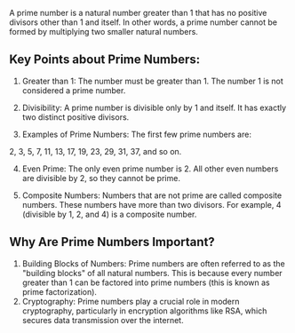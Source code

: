 A prime number is a natural number greater than 1 that has no positive divisors other than 1 and itself. In other words, a prime number cannot be formed by multiplying two smaller natural numbers.

## Key Points about Prime Numbers:

1. Greater than 1: The number must be greater than 1. The number 1 is not considered a prime number.

2. Divisibility: A prime number is divisible only by 1 and itself. It has exactly two distinct positive divisors.

3. Examples of Prime Numbers: The first few prime numbers are:

2, 3, 5, 7, 11, 13, 17, 19, 23, 29, 31, 37, and so on.

4. Even Prime: The only even prime number is 2. All other even numbers are divisible by 2, so they cannot be prime.

5. Composite Numbers: Numbers that are not prime are called composite numbers. These numbers have more than two divisors. For example, 4 (divisible by 1, 2, and 4) is a composite number.
   
## Why Are Prime Numbers Important?

1. Building Blocks of Numbers: Prime numbers are often referred to as the "building blocks" of all natural numbers. This is because every number greater than 1 can be factored into prime numbers (this is known as prime factorization). 
2. Cryptography: Prime numbers play a crucial role in modern cryptography, particularly in encryption algorithms like RSA, which secures data transmission over the internet.
